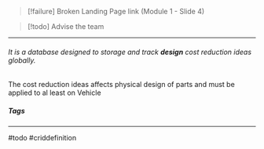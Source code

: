 
>[!failure]
>Broken Landing Page link (Module 1 - Slide 4)

> [!todo]
> Advise the team

***
###### It is a database designed to storage and track **design** cost reduction ideas globally.

The cost reduction ideas affects physical design of parts and must be applied to al least on Vehicle

##### Tags
***
#todo #criddefinition



